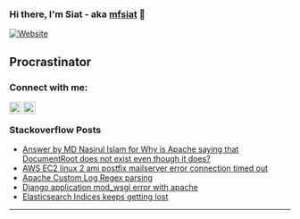 ### Hi there, I'm Siat - aka [mfsiat][website] 👋

[![Website](https://img.shields.io/website?label=mfsiat.github.io&style=for-the-badge&url=https%3A%2F%2Fcodestackr.com)](https://mfsiat.github.io/)

## Procrastinator

### Connect with me:

[<img align="left" alt="nasirul-islam-4708ab153 | LinkedIn" width="22px" src="https://cdn.jsdelivr.net/npm/simple-icons@v3/icons/linkedin.svg" />][linkedin]
[<img align="left" alt="siatislam | Twitter" width="22px" src="https://cdn.jsdelivr.net/npm/simple-icons@v3/icons/twitter.svg" />][twitter]

<br />

<!-- ### Platform:

![](aws.svg) -->

### Stackoverflow Posts

<!-- BLOG-POST-LIST:START -->
- [Answer by MD Nasirul Islam for Why is Apache saying that DocumentRoot does not exist even though it does?](https://stackoverflow.com/questions/20476148/why-is-apache-saying-that-documentroot-does-not-exist-even-though-it-does/65769072#65769072)
- [AWS EC2 linux 2 ami postfix mailserver error connection timed out](https://stackoverflow.com/questions/65568614/aws-ec2-linux-2-ami-postfix-mailserver-error-connection-timed-out)
- [Apache Custom Log Regex parsing](https://stackoverflow.com/questions/65180263/apache-custom-log-regex-parsing)
- [Django application mod_wsgi error with apache](https://stackoverflow.com/questions/65104995/django-application-mod-wsgi-error-with-apache)
- [Elasticsearch Indices keeps getting lost](https://stackoverflow.com/questions/64870072/elasticsearch-indices-keeps-getting-lost)
<!-- BLOG-POST-LIST:END -->

---

[website]: https://mfsiat.github.io/
[twitter]: https://twitter.com/siatislam
[linkedin]: https://linkedin.com/in/nasirul-islam-4708ab153
